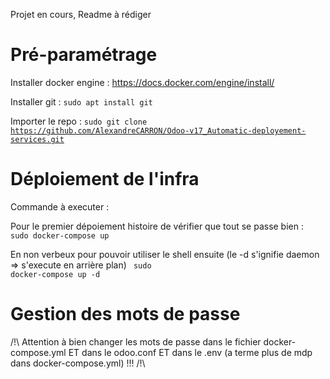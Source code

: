 Projet en cours, Readme à rédiger


<h1>Pré-paramétrage</h1>

Installer docker engine : <link>https://docs.docker.com/engine/install/</link>

Installer git : <code>sudo apt install git</code>

Importer le repo : <code>sudo git clone https://github.com/AlexandreCARRON/Odoo-v17_Automatic-deployement-services.git</code>


<h1>Déploiement de l'infra</h1>
Commande à executer : 

Pour le premier dépoiement histoire de vérifier que tout se passe bien : 
<code> sudo docker-compose up </code>

En non verbeux pour pouvoir utiliser le shell ensuite (le -d s'ignifie daemon => s'execute en arrière plan)
<code> sudo docker-compose up -d </code>


<h1>Gestion des mots de passe</h1> 
/!\ Attention à bien changer les mots de passe dans le fichier docker-compose.yml ET dans le odoo.conf ET dans le .env (a terme plus de mdp dans docker-compose.yml) !!! /!\

